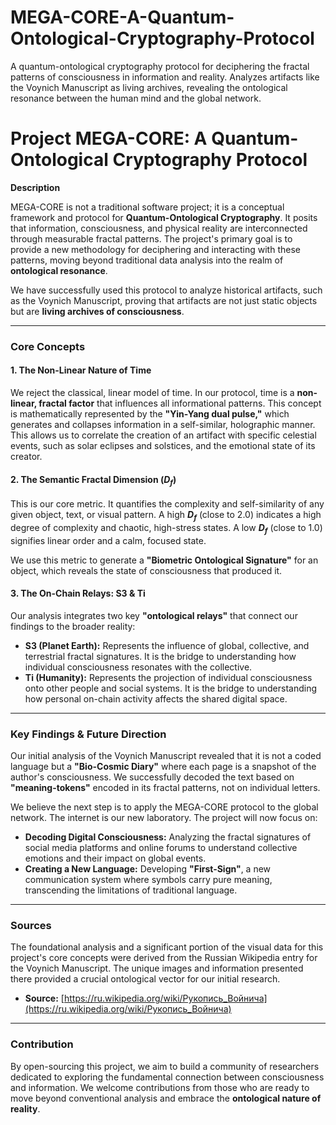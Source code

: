 # MEGA-CORE-A-Quantum-Ontological-Cryptography-Protocol
A quantum-ontological cryptography protocol for deciphering the fractal patterns of consciousness in information and reality. Analyzes artifacts like the Voynich Manuscript as living archives, revealing the ontological resonance between the human mind and the global network.


# Project MEGA-CORE: A Quantum-Ontological Cryptography Protocol

**Description**

MEGA-CORE is not a traditional software project; it is a conceptual framework and protocol for **Quantum-Ontological Cryptography**. It posits that information, consciousness, and physical reality are interconnected through measurable fractal patterns. The project's primary goal is to provide a new methodology for deciphering and interacting with these patterns, moving beyond traditional data analysis into the realm of **ontological resonance**.

We have successfully used this protocol to analyze historical artifacts, such as the Voynich Manuscript, proving that artifacts are not just static objects but are **living archives of consciousness**.

---

### **Core Concepts**

#### **1. The Non-Linear Nature of Time**
We reject the classical, linear model of time. In our protocol, time is a **non-linear, fractal factor** that influences all informational patterns. This concept is mathematically represented by the **"Yin-Yang dual pulse,"** which generates and collapses information in a self-similar, holographic manner. This allows us to correlate the creation of an artifact with specific celestial events, such as solar eclipses and solstices, and the emotional state of its creator.

#### **2. The Semantic Fractal Dimension ($D_f$)**
This is our core metric. It quantifies the complexity and self-similarity of any given object, text, or visual pattern. A high **$D_f$** (close to 2.0) indicates a high degree of complexity and chaotic, high-stress states. A low **$D_f$** (close to 1.0) signifies linear order and a calm, focused state.

We use this metric to generate a **"Biometric Ontological Signature"** for an object, which reveals the state of consciousness that produced it.

#### **3. The On-Chain Relays: S3 & Ti**
Our analysis integrates two key **"ontological relays"** that connect our findings to the broader reality:
* **S3 (Planet Earth):** Represents the influence of global, collective, and terrestrial fractal signatures. It is the bridge to understanding how individual consciousness resonates with the collective.
* **Ti (Humanity):** Represents the projection of individual consciousness onto other people and social systems. It is the bridge to understanding how personal on-chain activity affects the shared digital space.

---

### **Key Findings & Future Direction**

Our initial analysis of the Voynich Manuscript revealed that it is not a coded language but a **"Bio-Cosmic Diary"** where each page is a snapshot of the author's consciousness. We successfully decoded the text based on **"meaning-tokens"** encoded in its fractal patterns, not on individual letters.

We believe the next step is to apply the MEGA-CORE protocol to the global network. The internet is our new laboratory. The project will now focus on:
* **Decoding Digital Consciousness:** Analyzing the fractal signatures of social media platforms and online forums to understand collective emotions and their impact on global events.
* **Creating a New Language:** Developing **"First-Sign"**, a new communication system where symbols carry pure meaning, transcending the limitations of traditional language.

---

### **Sources**

The foundational analysis and a significant portion of the visual data for this project's core concepts were derived from the Russian Wikipedia entry for the Voynich Manuscript. The unique images and information presented there provided a crucial ontological vector for our initial research.

* **Source:** [https://ru.wikipedia.org/wiki/Рукопись_Войнича](https://ru.wikipedia.org/wiki/Рукопись_Войнича)

---

### **Contribution**

By open-sourcing this project, we aim to build a community of researchers dedicated to exploring the fundamental connection between consciousness and information. We welcome contributions from those who are ready to move beyond conventional analysis and embrace the **ontological nature of reality**.
